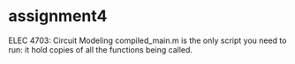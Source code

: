 # assignment4
ELEC 4703:  Circuit Modeling
compiled_main.m is the only script you need to run: it hold copies of all the functions being called. 
